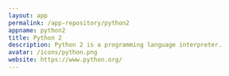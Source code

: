 ```yaml
---
layout: app
permalink: /app-repository/python2
appname: python2
title: Python 2
description: Python 2 is a programming language interpreter.
avatar: /icons/python.png
website: https://www.python.org/
---
```


